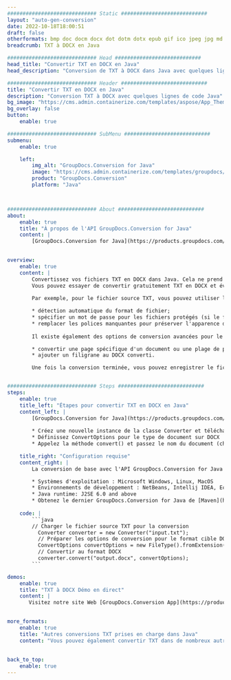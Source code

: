 ```yaml
---
############################# Static ############################
layout: "auto-gen-conversion"
date: 2022-10-18T18:00:51
draft: false
otherformats: bmp doc docm docx dot dotm dotx epub gif ico jpeg jpg md odt ott pdf png psd rtf tex tif tiff txt xps
breadcrumb: TXT à DOCX en Java

############################# Head ############################
head_title: "Convertir TXT en DOCX en Java"
head_description: "Conversion de TXT à DOCX dans Java avec quelques lignes de code. Convertissez plus de 160 formats de fichiers à l'aide de l'API de conversion de documents GroupDocs pour Java"

############################# Header ############################
title: "Convertir TXT en DOCX en Java"
description: "Conversion TXT à DOCX avec quelques lignes de code Java"
bg_image: "https://cms.admin.containerize.com/templates/aspose/App_Themes/V3/images/bg/header1.png"
bg_overlay: false
button:
    enable: true

############################# SubMenu ############################
submenu:
    enable: true

    left:
        img_alt: "GroupDocs.Conversion for Java"
        image: "https://cms.admin.containerize.com/templates/groupdocs/images/product-logos/90x90-noborder/groupdocs-conversion-java.png"
        product: "GroupDocs.Conversion"
        platform: "Java"



############################# About ############################
about:
    enable: true
    title: "À propos de l'API GroupDocs.Conversion for Java"
    content: |
        [GroupDocs.Conversion for Java](https://products.groupdocs.com/conversion/java/) est une API de conversion de format de fichier avancée pour la conversion entre les formats d'image et de document populaires tels que Microsoft Office, OpenDocument, PDF, HTML, e-mail, CAO. et bien plus encore avec seulement quelques lignes de code. L'API native détecte automatiquement les formats des documents originaux et propose de nombreuses options de personnalisation des documents convertis. Outre la fonction d'extraction d'informations d'un document, il prend également en charge la mise en cache des résultats de conversion sur le disque local par défaut. Cependant, tout type de stockage de cache peut être pris en charge en implémentant les interfaces appropriées - Amazon S3, Dropbox, Google Drive, Windows Azure, Reddis ou tout autre.
    

overview:
    enable: true
    content: |
        Convertissez vos fichiers TXT en DOCX dans Java. Cela ne prend que quelques lignes de code Java sur n'importe quelle plate-forme de votre choix, telle que Windows, Linux, macOS.
        Vous pouvez essayer de convertir gratuitement TXT en DOCX et évaluer la qualité des résultats de conversion. En plus des scripts de conversion de fichiers simples, vous pouvez essayer des options plus sophistiquées pour charger le fichier source TXT et stocker la sortie DOCX. 
        
        Par exemple, pour le fichier source TXT, vous pouvez utiliser les options de chargement suivantes :

        * détection automatique du format de fichier;
        * spécifier un mot de passe pour les fichiers protégés (si le format de fichier le prend en charge);
        * remplacer les polices manquantes pour préserver l'apparence du document.
        
        Il existe également des options de conversion avancées pour le fichier DOCX :

        * convertir une page spécifique d'un document ou une plage de pages;
        * ajouter un filigrane au DOCX converti.

        Une fois la conversion terminée, vous pouvez enregistrer le fichier DOCX dans votre chemin de fichier local ou dans un stockage tiers tel que FTP, Amazon S3, Google Drive, Dropbox, etc. Veuillez noter - pour convertir TXT à DOCX, vous n'avez pas besoin d'installer de logiciel supplémentaire, tel que MS Office, Open Office, Adobe Acrobat Reader, etc.


############################# Steps ############################
steps:
    enable: true
    title_left: "Étapes pour convertir TXT en DOCX en Java"
    content_left: |
        [GroupDocs.Conversion for Java](https://products.groupdocs.com/conversion/java/) permet aux développeurs de convertir facilement le fichier TXT en DOCX avec quelques lignes de code.
        
        * Créez une nouvelle instance de la classe Converter et téléchargez le fichier TXT avec le chemin complet
        * Définissez ConvertOptions pour le type de document sur DOCX
        * Appelez la méthode convert() et passez le nom du document (chemin complet) et le format (DOCX) en tant que paramètre

    title_right: "Configuration requise"
    content_right: |
        La conversion de base avec l'API GroupDocs.Conversion for Java peut être effectuée avec seulement quelques lignes de code. Nos API sont prises en charge sur toutes les principales plates-formes et systèmes d'exploitation. Avant d'exécuter le code ci-dessous, assurez-vous que les prérequis suivants sont installés sur votre système.

        * Systèmes d'exploitation : Microsoft Windows, Linux, MacOS
        * Environnements de développement : NetBeans, Intellij IDEA, Eclipse, etc.
        * Java runtime: J2SE 6.0 and above
        * Obtenez le dernier GroupDocs.Conversion for Java de [Maven](https://repository.groupdocs.com/webapp/#/artifacts/browse/tree/General/repo/com/groupdocs/groupdocs-conversion)
         
    code: |
        ```java    
        // Charger le fichier source TXT pour la conversion
          Converter converter = new Converter("input.txt");
          // Préparer les options de conversion pour le format cible DOCX
          ConvertOptions convertOptions = new FileType().fromExtension("docx").getConvertOptions();
          // Convertir au format DOCX
          converter.convert("output.docx", convertOptions);
        ```

demos:
    enable: true
    title: "TXT à DOCX Démo en direct"
    content: |
       Visitez notre site Web [GroupDocs.Conversion App](https://products.groupdocs.app/conversion/family) et essayez la conversion TXT à DOCX maintenant. La démo gratuite présente les avantages suivants
          

more_formats:
    enable: true
    title: "Autres conversions TXT prises en charge dans Java"
    content: "Vous pouvez également convertir TXT dans de nombreux autres formats de fichiers. Veuillez consulter la liste ci-dessous."
       
       
back_to_top:
    enable: true
---
```

